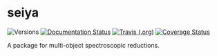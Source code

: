 seiya
=====

![Versions](https://img.shields.io/badge/python-3.7-blue)
[![Documentation Status](https://readthedocs.org/projects/seiya/badge/?version=latest)](https://seiya.readthedocs.io/en/latest/?badge=latest)
[![Travis (.org)](https://img.shields.io/travis/albireox/seiya)](https://travis-ci.org/albireox/seiya)
[![Coverage Status](https://coveralls.io/repos/github/albireox/seiya/badge.svg?branch=master)](https://coveralls.io/github/albireox/seiya?branch=master)

A package for multi-object spectroscopic reductions.
